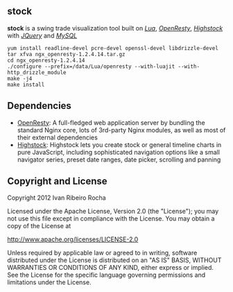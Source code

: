 stock
-----------

**stock**  is a swing trade visualization tool built on *[Lua]*, *[OpenResty]*, *[Highstock]* with *[JQuery]* and *[MySQL]*

```shell
yum install readline-devel pcre-devel openssl-devel libdrizzle-devel
tar xfva ngx_openresty-1.2.4.14.tar.gz
cd ngx_openresty-1.2.4.14
./configure --prefix=/data/Lua/openresty --with-luajit --with-http_drizzle_module
make -j4 
make install
```

Dependencies
-----------

* [OpenResty]: A full-fledged web application server by bundling the standard Nginx core, lots of 3rd-party Nginx modules, as well as most of their external dependencies
* [Highstock]: Highstock lets you create stock or general timeline charts in pure JavaScript, including sophisticated navigation options like a small navigator series, preset date ranges, date picker, scrolling and panning


Copyright and License
---------------------
Copyright 2012 Ivan Ribeiro Rocha

Licensed under the Apache License, Version 2.0 (the "License");
you may not use this file except in compliance with the License.
You may obtain a copy of the License at

   http://www.apache.org/licenses/LICENSE-2.0

Unless required by applicable law or agreed to in writing, software
distributed under the License is distributed on an "AS IS" BASIS,
WITHOUT WARRANTIES OR CONDITIONS OF ANY KIND, either express or implied.
See the License for the specific language governing permissions and
limitations under the License.

[Lua]: http://www.lua.org/
[OpenResty]: http://openresty.org/
[Highstock]: http://www.highcharts.com/products/highstock
[JQuery]: http://jquery.com/
[MySQL]: http://www.mysql.com/